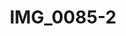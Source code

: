 ---
title: IMG_0085-2
layout: image
categories: [valokuvat]
box-image: valokuvat/IMG_0085-2-kuutio.jpg
image: valokuvat/IMG_0085-2.jpg
hide_title_on_box: true
---